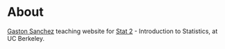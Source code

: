# About

[Gaston Sanchez](http://gastonsanchez.com) teaching website for [Stat 2](http://gastonsanchez.com/stat2) - Introduction to Statistics, at UC Berkeley.